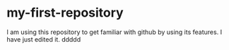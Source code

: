# my-first-repository
I am using this repository to get familiar with github by using its features.
I have just edited it.
ddddd
